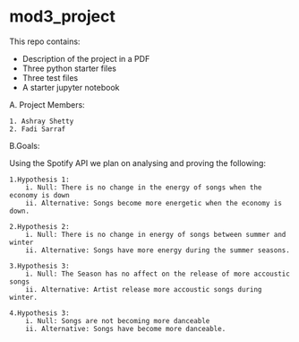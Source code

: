 # mod3_project

This repo contains:
* Description of the project in a PDF
* Three python starter files
* Three test files
* A starter jupyter notebook


A. Project Members:
   
    1. Ashray Shetty
    2. Fadi Sarraf

B.Goals:

Using the Spotify API we plan on analysing and proving the following:
    
    1.Hypothesis 1:
        i. Null: There is no change in the energy of songs when the economy is down
        ii. Alternative: Songs become more energetic when the economy is down. 
    
    2.Hypothesis 2:
        i. Null: There is no change in energy of songs between summer and winter
        ii. Alternative: Songs have more energy during the summer seasons.
    
    3.Hypothesis 3:
        i. Null: The Season has no affect on the release of more accoustic songs
        ii. Alternative: Artist release more accoustic songs during winter.
        
    4.Hypothesis 3:
        i. Null: Songs are not becoming more danceable
        ii. Alternative: Songs have become more danceable.
    

